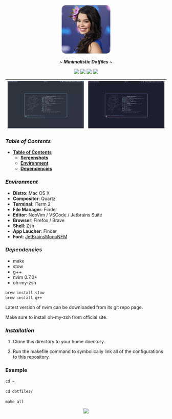 
<div align="center">
<img width="30%" src="./assets/catgorl.png">
</div>

<div align="center">
  <p></p>
  <p><b><i> ~ Minimalistic Dotfiles ~ </i></b></p>
  <img src="https://img.shields.io/github/last-commit/dynalar/dotfiles/mac-os?color=%23c4a7e7&style=for-the-badge">
  <img src="https://img.shields.io/github/repo-size/dynalar/dotfiles?color=%23e0def4&style=for-the-badge">
  <img src="https://img.shields.io/github/stars/dynalar/dotfiles?color=%23ebbcba&style=for-the-badge">
  <img src="https://img.shields.io/github/license/dynalar/dotfiles?color=%239ccfd8&style=for-the-badge">
</div>


| ![1](./assets/fetch.png) | ![2](./assets/fetch_3.png) |
| --- | --- |


### ***Table of Contents***

- **[Table of Contents](#table-of-contents)**
    - **[Screenshots](#screenshots)**
    - **[Environment](#environment)**
    - **[Dependencies](#dependencies)**

<!-- ### ***Screenshots*** <details>
<summary><b>Nord</b></summary>

| ![ThemeSelector](./assets/nord/theme-selector.png) | ![Nvim](./assets/nord/nvim.png) |
| --- | --- |
| ![Zathura](./assets/nord/zathura.png) | ![FileManager](./assets/nord/explorer.png) |

</details>

<details>
<summary><b>Rose Pine</b></summary>

| ![ThemeSelector](./assets/rose-pine/theme-selector.png) | ![Nvim](./assets/rose-pine/nvim.png) |
| --- | --- |
| ![Zathura](./assets/rose-pine/zathura.png) | ![FileManager](./assets/rose-pine/explorer.png) |

</details> -->

### ***Environment***

- **Distro**: Mac OS X
- **Compositor**: Quartz
- **Terminal**: iTerm 2
- **File Manager**: Finder
- **Editor**: NeoVim / VSCode / Jetbrains Suite
- **Browser**: Firefox / Brave
- **Shell**: Zsh
- **App Laucher**: Finder
- **Font**: [JetBrainsMonoNFM](https://github.com/ryanoasis/nerd-fonts/releases/download/v3.0.1/JetBrainsMono.zip)

### ***Dependencies***

- make
- stow
- g++
- nvim 0.7.0+
- oh-my-zsh

```
brew install stow
brew install g++
```

Latest version of nvim can be downloaded from its git repo page.

Make sure to install oh-my-zsh from official site.


### ***Installation***
1. Clone this directory to your home directory.

2. Run the makefile command to symbolically link all of the configurations to this repository.

### Example

```
cd ~

cd dotfiles/

make all
```

<div align="center"><img src="https://raw.githubusercontent.com/catppuccin/catppuccin/main/assets/footers/gray0_ctp_on_line.png"></div>
